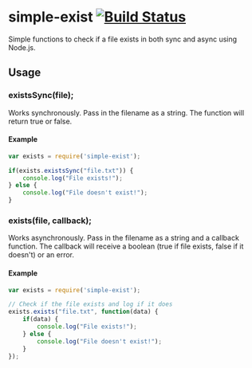 # simple-exist [![Build Status](https://travis-ci.org/Porso7/simple-exist.svg?branch=master)](https://travis-ci.org/Porso7/simple-exist)
Simple functions to check if a file exists in both sync and async using Node.js.

## Usage

### existsSync(file);

Works synchronously. Pass in the filename as a string. The function will return true or false.
#### Example
```Javascript
var exists = require('simple-exist');

if(exists.existsSync("file.txt")) {
    console.log("File exists!");
} else {
    console.log("File doesn't exist!");
}
```

### exists(file, callback);

Works asynchronously. Pass in the filename as a string and a callback function. The callback will receive a boolean (true if file exists, false if it doesn't) or an error.
#### Example
```Javascript
var exists = require('simple-exist');

// Check if the file exists and log if it does
exists.exists("file.txt", function(data) {
    if(data) {
        console.log("File exists!");
    } else {
        console.log("File doesn't exist!");
    }
});
```